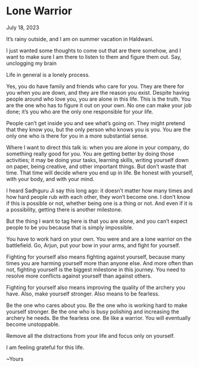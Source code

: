 # Lone Warrior

July 18, 2023

It’s rainy outside, and I am on summer vacation in Haldwani.

I just wanted some thoughts to come out that are there somehow, and I want to make sure I am there to listen to them and figure them out. Say, unclogging my brain

Life in general is a lonely process.

Yes, you do have family and friends who care for you. They are there for you when you are down, and they are the reason you exist. Despite having people around who love you, you are alone in this life. This is the truth. You are the one who has to figure it out on your own. No one can make your job done; it’s you who are the only one responsible for your life.

People can’t get inside you and see what’s going on. They might pretend that they know you, but the only person who knows you is you. You are the only one who is there for you in a more substantial sense.

Where I want to direct this talk is: when you are alone in your company, do something really good for you. You are getting better by doing those activities; it may be doing your tasks, learning skills, writing yourself down on paper, being creative, and other important things. But don’t waste that time. That time will decide where you end up in life. Be honest with yourself, with your body, and with your mind.

I heard Sadhguru Ji say this long ago: it doesn’t matter how many times and how hard people rub with each other, they won’t become one. I don’t know if this is possible or not, whether being one is a thing or not. And even if it is a possibility, getting there is another milestone.

But the thing I want to tag here is that you are alone, and you can’t expect people to be you because that is simply impossible.

You have to work hard on your own. You were and are a lone warrior on the battlefield. Go, Arjun, put your bow in your arms, and fight for yourself.

Fighting for yourself also means fighting against yourself, because many times you are harming yourself more than anyone else. And more often than not, fighting yourself is the biggest milestone in this journey. You need to resolve more conflicts against yourself than against others.

Fighting for yourself also means improving the quality of the archery you have. Also, make yourself stronger. Also means to be fearless.

Be the one who cares about you. Be the one who is working hard to make yourself stronger. Be the one who is busy polishing and increasing the archery he needs. Be the fearless one. Be like a warrior. You will eventually become unstoppable.

Remove all the distractions from your life and focus only on yourself.

I am feeling grateful for this life.

~Yours
